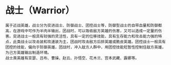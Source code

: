 # 战士（Warrior）

    属于近战英雄，战士分为突进战士、防御战士、团控战士等，防御型战士的自带血量和防御都高，在游戏中可作为半肉半输出，团战时，可以吸收敌方英雄的伤害，又可以造成一定量的伤害。突进战士一般具有较强的灵活性，具有一定的位移技能，具有生存能力和攻击能力强的特点，此类战士以攻击装和攻速装为主，团战时攻击敌方后排英雄或脆皮英雄。团控战士一般具有团控的技能，偏向于防御英雄，团战时，冲入敌方人群中，用团控技能短暂性控制住敌方英雄，为己方英雄输出制造环境。
    战士类英雄有亚瑟、吕布、曹操、赵云、孙悟空、花木兰、宫本武藏、露娜等。
